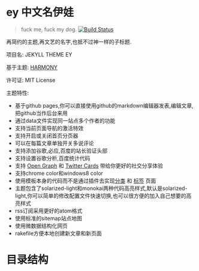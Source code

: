 # ey 中文名伊娃
> fuck me, fuck my dog.
[![Build Status](https://travis-ci.org/ibrother/jekyll-theme-ey.png)](https://travis-ci.org/ibrother/jekyll-theme-ey)

再简约的主题,再文艺的名字,也抵不过神一样的子标题.

项目名:	JEKYLL THEME EY

基于主题:	[HARMONY](https://github.com/gayanvirajith/harmony)

许可证:	MIT License

主题特性:
* 基于github pages,你可以直接使用github的markdown编辑器发表,编辑文章,把github当作后台来用
* 通过data文件实现同一站点多个作者的功能
* 支持当前页面导航的激活特效
* 支持开启或关闭首页分页器
* 可以在每篇文章单独开关多说评论
* 支持添加谷歌,必应,百度的站长验证头部
* 支持设置谷歌分析,百度统计代码
* 支持 [Open Graph](https://developers.facebook.com/docs/opengraph/) 和 [Twitter Cards](https://dev.twitter.com/docs/cards) 带给你更好的社交分享体验
* 支持chrome color和windows8 color
* 使用模板本身的代码而不是通过插件去实现[分类](http://blog.ibrother.me/jrkyll-theme-ey/categories/) 和 [标签](http://blog.ibrother.me/jrkyll-theme-ey/tags/) 页面
* 主题包含了solarized-light和monokai两种代码高亮样式,默认是solarized-light,你可以简单的修改配置文件快速切换,也可以很方便的加入自己想要的高亮样式
* rss订阅采用更好的atom格式
* 使用标准的sitemap站点地图
* 使用微数据结构化网页
* rakefile方便本地创建新文章和新页面

# 目录结构
